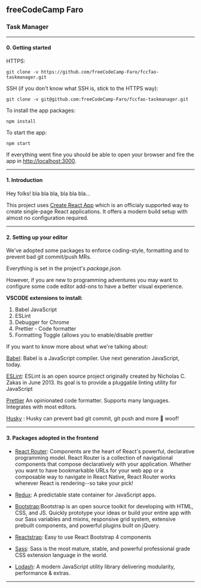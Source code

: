 ## freeCodeCamp Faro

### Task Manager

---
#### 0. Getting started

HTTPS: 

	git clone -v https://github.com/freeCodeCamp-Faro/fccfao-taskmanager.git
	

SSH (if you don't know what SSH is, stick to the HTTPS way):

	git clone -v git@github.com:freeCodeCamp-Faro/fccfao-taskmanager.git

To install the app packages:

	npm install
	
To start the app:

	npm start
	
If everything went fine you should be able to open your browser and fire the app in [http://localhost:3000](http://localhost:3000).

---

#### 1. Introduction

Hey folks! bla bla bla, bla bla bla...

This project uses [Create React App](https://facebook.github.io/create-react-app/) which is an officialy supported way to create single-page React applications. It offers a modern build setup with almost no configuration required. 


---

#### 2. Setting up your editor

We've adopted some packages to enforce coding-style, formatting and to prevent bad git commit/push MRs.

Everything is set in the project's *package.json*.

However, if you are new to programming adventures you may want to configure some code editor add-ons to have a better visual experience.

**VSCODE extensions to install:**

1. Babel JavaScript	
2. ESLint
3. Debugger for Chrome
4. Prettier - Code formatter
5. Formatting Toggle (allows you to enable/disable prettier

If you want to know more about what we're talking about:
	
[Babel](https://babeljs.io/docs/en/editors/): Babel is a JavaScript compiler. Use next generation JavaScript, today. 
	
[ESLint](https://eslint.org/): ESLint is an open source project originally created by Nicholas C. Zakas in June 2013. Its goal is to provide a pluggable linting utility for JavaScript 

[Prettier](https://prettier.io/) An opinionated code formatter. Supports many languages. Integrates with most editors.

[Husky](https://www.npmjs.com/package/husky) : Husky can prevent bad git commit, git push and more 🐶 woof!

---

#### 3. Packages adopted in the frontend

- [React Router](https://reacttraining.com/react-router/): Components are the heart of React's powerful, declarative programming model. React Router is a collection of navigational components that compose declaratively with your application. Whether you want to have bookmarkable URLs for your web app or a composable way to navigate in React Native, React Router works wherever React is rendering--so take your pick!

- [Redux](https://redux.js.org/): A predictable state container for JavaScript apps.

- [Bootstrap](https://getbootstrap.com/):Bootstrap is an open source toolkit for developing with HTML, CSS, and JS. Quickly prototype your ideas or build your entire app with our Sass variables and mixins, responsive grid system, extensive prebuilt components, and powerful plugins built on jQuery.

- [Reactstrap](https://reactstrap.github.io/): Easy to use React Bootstrap 4 components

- [Sass](https://sass-lang.com/): Sass is the most mature, stable, and powerful professional grade CSS extension language in the world.

- [Lodash](https://lodash.com/docs/4.17.11): A modern JavaScript utility library delivering modularity, performance & extras.

---


	